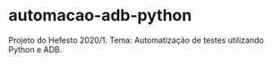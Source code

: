 # automacao-adb-python
Projeto do Hefesto 2020/1. Tema: Automatização de testes utilizando Python e ADB.  
